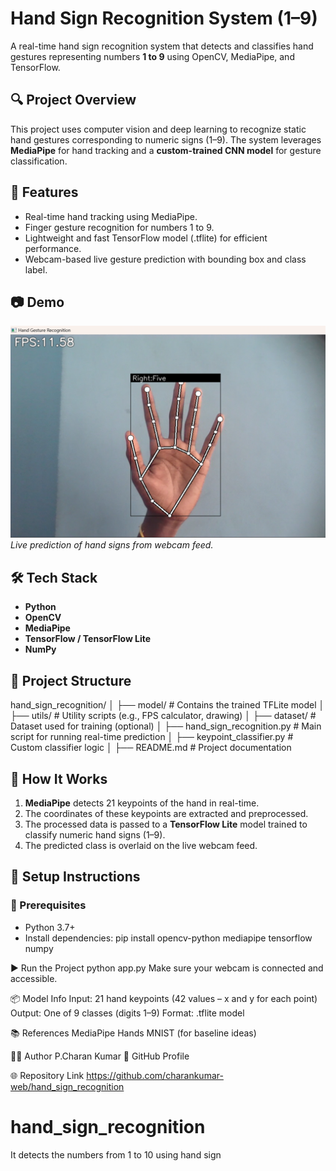 # Hand Sign Recognition System (1–9)

A real-time hand sign recognition system that detects and classifies hand gestures representing numbers **1 to 9** using OpenCV, MediaPipe, and TensorFlow.

## 🔍 Project Overview

This project uses computer vision and deep learning to recognize static hand gestures corresponding to numeric signs (1–9). The system leverages **MediaPipe** for hand tracking and a **custom-trained CNN model** for gesture classification.

## 🚀 Features

- Real-time hand tracking using MediaPipe.
- Finger gesture recognition for numbers 1 to 9.
- Lightweight and fast TensorFlow model (.tflite) for efficient performance.
- Webcam-based live gesture prediction with bounding box and class label.

## 📷 Demo

![Demo Screenshot](demo.png)  
*Live prediction of hand signs from webcam feed.*

## 🛠️ Tech Stack

- **Python**
- **OpenCV**
- **MediaPipe**
- **TensorFlow / TensorFlow Lite**
- **NumPy**

## 📁 Project Structure

hand_sign_recognition/
│
├── model/ # Contains the trained TFLite model
│
├── utils/ # Utility scripts (e.g., FPS calculator, drawing)
│
├── dataset/ # Dataset used for training (optional)
│
├── hand_sign_recognition.py # Main script for running real-time prediction
│
├── keypoint_classifier.py # Custom classifier logic
│
├── README.md # Project documentation

## 🧠 How It Works

1. **MediaPipe** detects 21 keypoints of the hand in real-time.
2. The coordinates of these keypoints are extracted and preprocessed.
3. The processed data is passed to a **TensorFlow Lite** model trained to classify numeric hand signs (1–9).
4. The predicted class is overlaid on the live webcam feed.

## 🧪 Setup Instructions

### 🔧 Prerequisites

- Python 3.7+
- Install dependencies:
pip install opencv-python mediapipe tensorflow numpy

▶️ Run the Project
python app.py
Make sure your webcam is connected and accessible.

📦 Model Info
Input: 21 hand keypoints (42 values – x and y for each point)
Output: One of 9 classes (digits 1–9)
Format: .tflite model

📚 References
MediaPipe Hands
MNIST (for baseline ideas)

🙋‍♂️ Author
 P.Charan Kumar
🔗 GitHub Profile

🌐 Repository Link
https://github.com/charankumar-web/hand_sign_recognition
# hand_sign_recognition
It detects the numbers from 1 to 10 using hand sign
